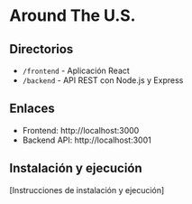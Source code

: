 # Around The U.S.

## Directorios
- `/frontend` - Aplicación React
- `/backend` - API REST con Node.js y Express

## Enlaces
- Frontend: http://localhost:3000
- Backend API: http://localhost:3001

## Instalación y ejecución
[Instrucciones de instalación y ejecución]
